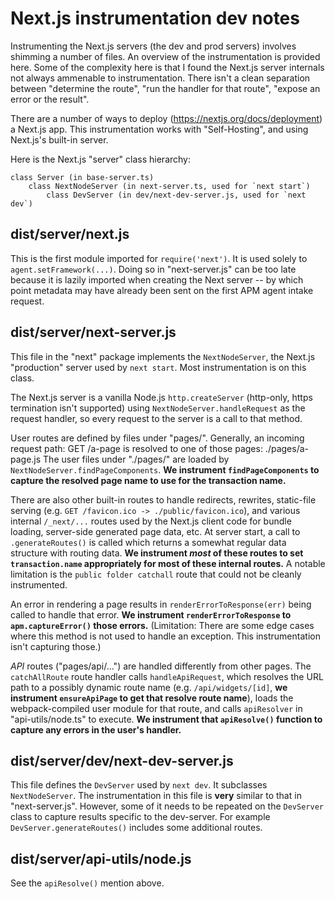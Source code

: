 # Next.js instrumentation dev notes

Instrumenting the Next.js servers (the dev and prod servers) involves shimming
a number of files. An overview of the instrumentation is provided here.
Some of the complexity here is that I found the Next.js server internals not
always ammenable to instrumentation. There isn't a clean separation between
"determine the route", "run the handler for that route", "expose an error
or the result".

There are a number of ways to deploy (https://nextjs.org/docs/deployment) a
Next.js app. This instrumentation works with "Self-Hosting", and using Next.js's
built-in server.

Here is the Next.js "server" class hierarchy:

    class Server (in base-server.ts)
        class NextNodeServer (in next-server.ts, used for `next start`)
            class DevServer (in dev/next-dev-server.js, used for `next dev`)


## dist/server/next.js

This is the first module imported for `require('next')`. It is used solely
to `agent.setFramework(...)`. Doing so in "next-server.js" can be too late
because it is lazily imported when creating the Next server -- by which point
metadata may have already been sent on the first APM agent intake request.


## dist/server/next-server.js

This file in the "next" package implements the `NextNodeServer`, the Next.js
"production" server used by `next start`. Most instrumentation is on this class.

The Next.js server is a vanilla Node.js `http.createServer` (http-only, https
termination isn't supported) using `NextNodeServer.handleRequest` as the request
handler, so every request to the server is a call to that method.

User routes are defined by files under "pages/". Generally, an incoming request path:
    GET /a-page
is resolved to one of those pages:
    ./pages/a-page.js
The user files under "./pages/" are loaded by `NextNodeServer.findPageComponents`.
**We instrument `findPageComponents` to capture the resolved page name to use
for the transaction name.**

There are also other built-in routes to handle redirects, rewrites, static-file
serving (e.g. `GET /favicon.ico -> ./public/favicon.ico`), and various internal
`/_next/...` routes used by the Next.js client code for bundle loading,
server-side generated page data, etc.  At server start, a call to
`.generateRoutes()` is called which returns a somewhat regular data structure
with routing data. **We instrument *most* of these routes to set
`transaction.name` appropriately for most of these internal routes.** A notable
limitation is the `public folder catchall` route that could not be cleanly
instrumented.

An error in rendering a page results in `renderErrorToResponse(err)` being
called to handle that error. **We instrument `renderErrorToResponse` to
`apm.captureError()` those errors.** (Limitation: There are some edge cases
where this method is not used to handle an exception. This instrumentation isn't
capturing those.)

*API* routes ("pages/api/...") are handled differently from other pages.
The `catchAllRoute` route handler calls `handleApiRequest`, which resolves
the URL path to a possibly dynamic route name (e.g. `/api/widgets/[id]`,
**we instrument `ensureApiPage` to get that resolve route name**), loads the
webpack-compiled user module for that route, and calls `apiResolver` in
"api-utils/node.ts" to execute. **We instrument that `apiResolve()` function
to capture any errors in the user's handler.**


## dist/server/dev/next-dev-server.js

This file defines the `DevServer` used by `next dev`. It subclasses
`NextNodeServer`. The instrumentation in this file is **very** similar to that
in "next-server.js". However, some of it needs to be repeated on the `DevServer`
class to capture results specific to the dev-server. For example
`DevServer.generateRoutes()` includes some additional routes.


## dist/server/api-utils/node.js

See the `apiResolve()` mention above.


